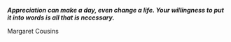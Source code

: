 _**Appreciation can make a day, even change a life. Your willingness to put it into words is all that is necessary.**_

Margaret Cousins